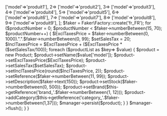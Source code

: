 <?php

namespace App\DataFixtures;

use App\Entity\Product;
use App\Entity\Category;
use App\Entity\Brand;
use Doctrine\Bundle\FixturesBundle\Fixture;
use Doctrine\Persistence\ObjectManager;
Use Faker;

class ProductFixtures extends Fixture
{
    public function load(ObjectManager $manager)
    {
        $productList = [
            1=> ['model'=>'produit1'],
            2=> ['model'=>'produit2'],
            3=> ['model'=>'produit3'],
            4=> ['model'=>'produit4'],
            5=> ['model'=>'produit5'],
            6=> ['model'=>'produit6'],
            7=> ['model'=>'produit7'],
            8=> ['model'=>'produit8'],
            9=> ['model'=>'produit9'],
          
        ];


        $faker = Faker\Factory::create('fr_FR');
        

       for ($productNumber = 0; $productNumber < $faker->numberBetween(15, 70); $productNumber++) {
            $ExclTaxesPrice = $faker->numberBetween(0, 1000).".".$faker->numberBetween(0, 99);
            $setSalesTax = 20;
            $InclTaxesPrice = $ExclTaxesPrice + ($ExclTaxesPrice * ($setSalesTax/100));


            foreach ($productList as $key=> $value) {
                $product = new Product;
                $product->setName($value['model']);
                $product->setExclTaxesPrice($ExclTaxesPrice);
                $product->setSalesTax($setSalesTax);
                $product->setInclTaxesPrice(round($InclTaxesPrice, 2));
                $product->setReference($faker->numberBetween(11, 99));
                $product->setDescription($faker->text(150));
                $product->setStock($faker->numberBetween(0, 500));
            
                    
                    $product->setBrand($this->getReference('brand_'.$faker->numberBetween(1, 12)));
                    $product->addCategory($this->getReference('category_'.$faker->numberBetween(1,37)));
                

                $manager->persist($product);
            }
       }

        $manager->flush();
    }
}